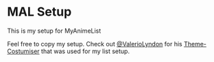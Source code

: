 # MAL Setup

This is my setup for MyAnimeList

Feel free to copy my setup.
Check out [@ValerioLyndon](https://github.com/ValerioLyndon) for his [Theme-Costumiser](https://valeriolyndon.github.io/Theme-Customiser/) that was used for my list setup.